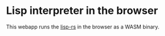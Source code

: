 # Lisp interpreter in the browser

This webapp runs the [lisp-rs](https://github.com/vishpat/lisp-rs) in the browser as a WASM binary.

